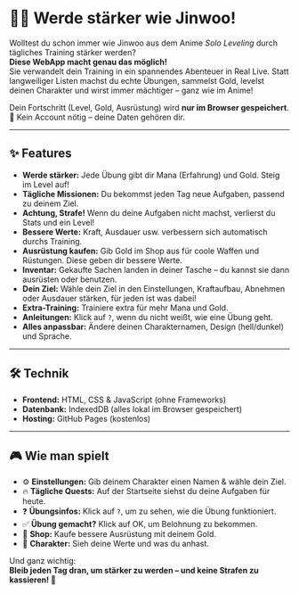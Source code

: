 # 🏋️‍♂️ Werde stärker wie Jinwoo!  

Wolltest du schon immer wie Jinwoo aus dem Anime *Solo Leveling* durch tägliches Training stärker werden?  
**Diese WebApp macht genau das möglich!**  
Sie verwandelt dein Training in ein spannendes Abenteuer in Real Live. Statt langweiliger Listen machst du echte Übungen, sammelst Gold, levelst deinen Charakter und wirst immer mächtiger – ganz wie im Anime!

Dein Fortschritt (Level, Gold, Ausrüstung) wird **nur im Browser gespeichert**.  
📌 Kein Account nötig – deine Daten gehören dir.

---

## ✨ Features

- **Werde stärker:** Jede Übung gibt dir Mana (Erfahrung) und Gold. Steig im Level auf!
- **Tägliche Missionen:** Du bekommst jeden Tag neue Aufgaben, passend zu deinem Ziel.
- **Achtung, Strafe!** Wenn du deine Aufgaben nicht machst, verlierst du Stats und ein Level! 
- **Bessere Werte:** Kraft, Ausdauer usw. verbessern sich automatisch durchs Training.
- **Ausrüstung kaufen:** Gib Gold im Shop aus für coole Waffen und Rüstungen. Diese geben dir bessere Werte.
- **Inventar:** Gekaufte Sachen landen in deiner Tasche – du kannst sie dann ausrüsten oder benutzen.
- **Dein Ziel:** Wähle dein Ziel in den Einstellungen, Kraftaufbau, Abnehmen oder Ausdauer stärken, für jeden ist was dabei!
- **Extra-Training:** Trainiere extra für mehr Mana und Gold.
- **Anleitungen:** Klick auf `?`, wenn du nicht weißt, wie eine Übung geht.
- **Alles anpassbar:** Ändere deinen Charakternamen, Design (hell/dunkel) und Sprache.

---

## 🛠️ Technik

- **Frontend:** HTML, CSS & JavaScript (ohne Frameworks)
- **Datenbank:** IndexedDB (alles lokal im Browser gespeichert)
- **Hosting:** GitHub Pages (kostenlos)

---

## 🎮 Wie man spielt

- ⚙️ **Einstellungen:** Gib deinem Charakter einen Namen & wähle dein Ziel.
- 🔥 **Tägliche Quests:** Auf der Startseite siehst du deine Aufgaben für heute.
- ❓ **Übungsinfos:** Klick auf `?`, um zu sehen, wie die Übung funktioniert.
- ✅ **Übung gemacht?** Klick auf OK, um Belohnung zu bekommen.
- 🛒 **Shop:** Kaufe bessere Ausrüstung mit deinem Gold.
- 👤 **Charakter:** Sieh deine Werte und was du anhast.

Und ganz wichtig:  
**Bleib jeden Tag dran, um stärker zu werden – und keine Strafen zu kassieren! 💪**
